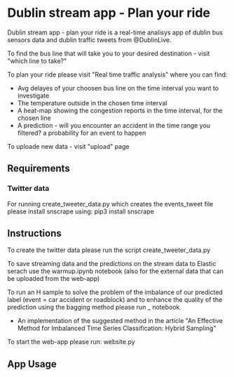 # Dublin stream app - Plan your ride
Dublin stream app - plan your ride is a real-time analisys app of dublin bus sensors data and dublin traffic tweets from @DublinLive.

To find the bus line that will take you to your desired destination - visit "which line to take?"

To plan your ride please visit "Real time traffic analysis" where you can find:
 - Avg delayes of your choosen bus line on the time interval you want to investigate 
 - The temperature outside in the chosen time interval
 - A heat-map showing the congestion reports in the time interval, for the chosen line
 - A prediction - will you encounter an accident in the time range you filtered? a probability for an event to happen

To uploade new data - visit "upload" page


## Requirements

### Twitter data
For running create_tweeter_data.py which creates the events_tweet file please install snscrape using: pip3 install snscrape


## Instructions
To create the twitter data please run the script create_tweeter_data.py 

To save streaming data and the predictions on the stream data to Elastic serach use the warmup.ipynb notebook (also for the external data that can be uploaded from the web-app)

To run an H sample to solve the problem of the imbalance of our predicted label (event = car accident or roadblock) and to enhance the quality of the prediction using the bagging method please run _ notebook. 
- An implementation of the suggested method in the article "An Effective Method for Imbalanced Time Series Classification: Hybrid Sampling"

To start the web-app please run: website.py

## App Usage
